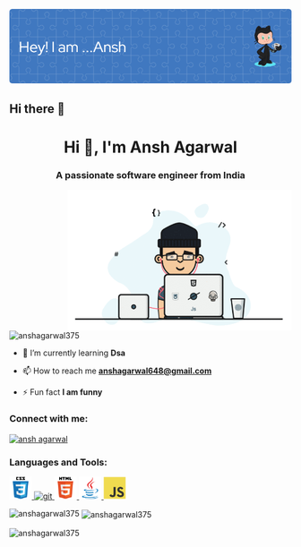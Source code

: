 ![logo](https://github.com/anshagarwal375/anshagarwal375/blob/main/github-header-image.png)
## Hi there 👋<h1 align="center">Hi 👋, I'm Ansh Agarwal</h1>
<h3 align="center">A passionate software engineer from India</h3>
<img align="right"alt="coding"width="400"src="https://raw.githubusercontent.com/AlaeddineMessadi/AlaeddineMessadi/main/web-developer-chilling.gif">
<p align="left"> <img src="https://komarev.com/ghpvc/?username=anshagarwal375&label=Profile%20views&color=0e75b6&style=flat" alt="anshagarwal375" /> </p>

- 🌱 I’m currently learning **Dsa**

- 📫 How to reach me **anshagarwal648@gmail.com**

- ⚡ Fun fact **I am funny**

<h3 align="left">Connect with me:</h3>
<p align="left">
<a href="https://linkedin.com/in/ansh agarwal" target="blank"><img align="center" src="https://raw.githubusercontent.com/rahuldkjain/github-profile-readme-generator/master/src/images/icons/Social/linked-in-alt.svg" alt="ansh agarwal" height="30" width="40" /></a>
</p>

<h3 align="left">Languages and Tools:</h3>
<p align="left"> <a href="https://www.w3schools.com/css/" target="_blank" rel="noreferrer"> <img src="https://raw.githubusercontent.com/devicons/devicon/master/icons/css3/css3-original-wordmark.svg" alt="css3" width="40" height="40"/> </a> <a href="https://git-scm.com/" target="_blank" rel="noreferrer"> <img src="https://www.vectorlogo.zone/logos/git-scm/git-scm-icon.svg" alt="git" width="40" height="40"/> </a> <a href="https://www.w3.org/html/" target="_blank" rel="noreferrer"> <img src="https://raw.githubusercontent.com/devicons/devicon/master/icons/html5/html5-original-wordmark.svg" alt="html5" width="40" height="40"/> </a> <a href="https://www.java.com" target="_blank" rel="noreferrer"> <img src="https://raw.githubusercontent.com/devicons/devicon/master/icons/java/java-original.svg" alt="java" width="40" height="40"/> </a> <a href="https://developer.mozilla.org/en-US/docs/Web/JavaScript" target="_blank" rel="noreferrer"> <img src="https://raw.githubusercontent.com/devicons/devicon/master/icons/javascript/javascript-original.svg" alt="javascript" width="40" height="40"/> </a> </p>

<p><img align="left" src="https://github-readme-stats.vercel.app/api/top-langs?username=anshagarwal375&show_icons=true&locale=en&layout=compact" alt="anshagarwal375" /></p>

<p>&nbsp;<img align="center" src="https://github-readme-stats.vercel.app/api?username=anshagarwal375&show_icons=true&locale=en" alt="anshagarwal375" /></p>

<p><img align="center" src="https://github-readme-streak-stats.herokuapp.com/?user=anshagarwal375&" alt="anshagarwal375" /></p>
